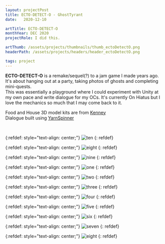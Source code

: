 ```yaml
---
layout: projectPost
title: ECTO-DETECT-O - GhostTyrant
date:   2020-12-10

artTitle: ECTO-DETECT-O
monthYear: DEC 2020
projectRole: I did this.

artThumb: /assets/projects/thumbnails/thumb_ectoDetectO.png
headerPath: /assets/projects/headers/header_ectoDetectO.png

tags: project
---
```


<b>ECTO-DETECT-O</b> is a remake/sequel(?) to a jam game I made years ago. It's about hanging out at a party, taking photos of ghosts and completing mini-quests.
<br>This was essentially a playground where I could experiment with Unity at my own pace and write dialogue for my OCs. It's currently On Hiatus but I love the mechanics so much that I may come back to it.

Food and House 3D model kits are from [Kenney](https://kenney.nl/)
<br>Dialogue built using [YarnSpinner](https://yarnspinner.dev/)

<br>

{:refdef: style="text-align: center;"}
![ten](/assets/projects/ectoDetectO_10.gif)
{: refdef}

{:refdef: style="text-align: center;"}
![eight](/assets/projects/ectoDetectO_8.gif)
{: refdef}

{:refdef: style="text-align: center;"}
![nine](/assets/projects/ectoDetectO_9.gif)
{: refdef}

{:refdef: style="text-align: center;"}
![one](/assets/projects/ectoDetectO_0.png)
{: refdef}

{:refdef: style="text-align: center;"}
![two](/assets/projects/ectoDetectO_1.png)
{: refdef}

{:refdef: style="text-align: center;"}
![three](/assets/projects/ectoDetectO_2.png)
{: refdef}

{:refdef: style="text-align: center;"}
![four](/assets/projects/ectoDetectO_3.png)
{: refdef}

{:refdef: style="text-align: center;"}
![five](/assets/projects/ectoDetectO_4.png)
{: refdef}

{:refdef: style="text-align: center;"}
![six](/assets/projects/ectoDetectO_5.png)
{: refdef}

{:refdef: style="text-align: center;"}
![seven](/assets/projects/ectoDetectO_6.png)
{: refdef}

{:refdef: style="text-align: center;"}
![eight](/assets/projects/ectoDetectO_7.png)
{: refdef}